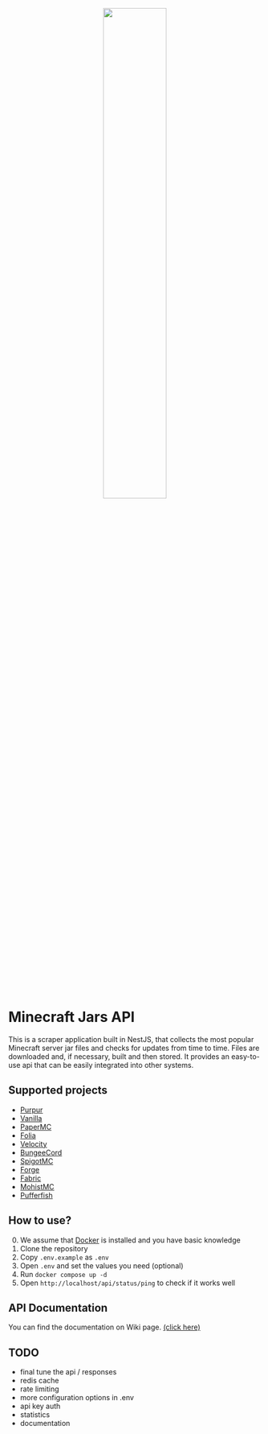 <p align="center">
    <img width="50%" height="auto" src="https://github.com/Patrick2562/minecraft-jars-api/blob/master/public/images/logo.png">
</p>

# Minecraft Jars API

This is a scraper application built in NestJS, that collects the most popular Minecraft server jar files and checks for updates from time to time.
Files are downloaded and, if necessary, built and then stored.
It provides an easy-to-use api that can be easily integrated into other systems.


## Supported projects
- [Purpur](https://purpurmc.org/)
- [Vanilla](https://www.minecraft.net/)
- [PaperMC](https://papermc.io/software/paper)
- [Folia](https://papermc.io/software/folia)
- [Velocity](https://papermc.io/software/velocity)
- [BungeeCord](https://www.spigotmc.org/wiki/bungeecord/)
- [SpigotMC](https://www.spigotmc.org/)
- [Forge](https://forums.minecraftforge.net/)
- [Fabric](https://fabricmc.net/)
- [MohistMC](https://mohistmc.com/)
- [Pufferfish](https://pufferfish.host/)


## How to use?
0) We assume that [Docker](https://www.docker.com/) is installed and you have basic knowledge
1) Clone the repository
2) Copy `.env.example` as `.env`
3) Open `.env` and set the values you need (optional)
4) Run `docker compose up -d`
5) Open `http://localhost/api/status/ping` to check if it works well


## API Documentation
You can find the documentation on Wiki page. [(click here)](https://github.com/Patrick2562/minecraft-jars-api/wiki/API-Documentation)


## TODO
- final tune the api / responses
- redis cache
- rate limiting
- more configuration options in .env
- api key auth
- statistics
- documentation
